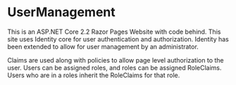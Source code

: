 # UserManagement
This is an ASP.NET Core 2.2 Razor Pages Website with code behind. This site uses Identity core for user authentication and authorization. Identity has been extended to allow for user management by an administrator.

Claims are used along with policies to allow page level authorization to the user. Users can be assigned roles, and roles can be assigned RoleClaims. Users who are in a roles inherit the RoleClaims for that role. 
